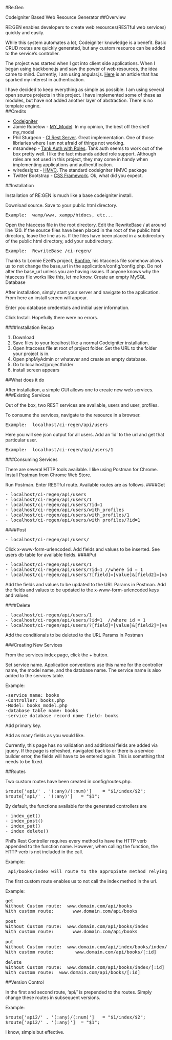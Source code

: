 #Re:Gen

Codeigniter Based Web Resource Generator
##Overview

RE:GEN enables developers to create web resources(RESTful web services) quickly and easily. 

While this system automates a lot, Codeigniter knowledge is a benefit.  Basic CRUD routes are quickly generated, but any custom resource can be added to the service’s controller.

The project was started when I got into client side applications.  When I began using backbone.js and saw the power of web resources, the idea came to mind.  Currently, I am using angular.js.  [Here](http://www.espeo.pl/2012/02/26/authentication-in-angularjs-application) is an article that has sparked my interest in authentication.

I have decided to keep everything as simple as possible.  I am using several open source projects in this project.  I have implemented some of these as modules, but have not added another layer of abstraction.  There is no template engine.  
##Credits

- [Codeigniter](http://ellislab.com/codeigniter)
- Jamie Rubelow - [MY_Model](https://github.com/jamierumbelow/codeigniter-base-model). In my opinion, the best off the shelf my_model
- Phil Sturgeon - [CI Rest Server](https://github.com/philsturgeon/codeigniter-restserver).  Great implementation.  One of those libriaries    where I am not afraid of things not working.
- mtsandeep - [Tank Auth with Roles](https://bitbucket.org/mtsandeep/tank-auth-with-roles/wiki/Home).  Tank auth seems to work out of the box pretty well.  I like the fact mtsands added role support.  Although roles are not used in this project, they may come in handy when implementing applications and authentification.  
- wiredesignz - [HMVC](https://bitbucket.org/wiredesignz/codeigniter-modular-extensions-hmvc).  The standard codeigniter HMVC package
- Twitter Bootstrap - [CSS Framework](http://twitter.github.com/bootstrap/).  Ok, what did you expect.


##Installation

Installation of RE:GEN is much like a base codeigniter install.

Download source.
Save to your public html directory. 
<pre>
Example:  wamp/www, xampp/htdocs, etc...
</pre>
Open the htaccess file in the root directory.  Edit the RewriteBase / at around line 120. If the source files have been placed in the root of the public html directory, leave the line as is.  If the files have been placed in a subdirectory of the public html directory, add your subdirectory.
<pre>
Example:  RewriteBase /ci-regen/
</pre>
Thanks to Lonnie Ezell’s project, [Bonfire](https://github.com/ci-bonfire/Bonfire), his htaccess file somehow allows us to not change the base_url in the application/config/config.php.  Do not alter the base_url unless you are having issues.  If anyone knows why the htaccess file works like this, let me know.
Create an empty MySQL Database

After installation, simply start your server and navigate to the application.  From here an install screen will appear.  

Enter you database credentials and initial user information.  

Click Install.  Hopefully there were no errors.  

####Installation Recap

1.  Download
2.  Save files to your localhost like a normal Codeigniter installation.
3.  Open htaccess file at root of project folder.  Set the URL to the folder your project is in.
4.  Open phpMyAdmin or whatever and create an empty database.
5.  Go to localhost/projectfolder
6.  install screen appears


##What does it do

After installation, a simple GUI allows one to create new web services.  
###Existing Services

Out of the box, two REST services are available, users and user_profiles.

To consume the services, navigate to the resource in a browser.  
<pre>
Example:  localhost/ci-regen/api/users
</pre>

Here you will see json output for all users.  Add an ‘id’ to the url and get that particular user.
<pre>
Example:  localhost/ci-regen/api/users/1
</pre>
###Consuming Services

There are several HTTP tools available.  I like using Postman for Chrome.  Install [Postman](https://chrome.google.com/webstore/detail/postman-rest-client/fdmmgilgnpjigdojojpjoooidkmcomcm?utm_source=chrome-ntp-icon) from Chrome Web Store.

Run Postman.  Enter RESTful route. Available routes are as follows.
####Get
<pre>
- localhost/ci-regen/api/users
- localhost/ci-regen/api/users/1
- localhost/ci-regen/api/users/?id=1
- localhost/ci-regen/api/users/with_profiles
- localhost/ci-regen/api/users/with_profiles/1
- localhost/ci-regen/api/users/with_profiles/?id=1
</pre>
####Post
<pre>
- localhost/ci-regen/api/users/
</pre>
Click x-www-form-urlencoded. 
Add fields and values to be inserted. See users db table for available fields.
####Put
<pre>
- localhost/ci-regen/api/users/1
- localhost/ci-regen/api/users/?id=1 //where id = 1
- localhost/ci-regen/api/users/?[field]=[value]&[field2]=[value2] where field = value and where field2 = value2
</pre>
Add the fields and values to be updated to the URL Params in Postman.
Add the fields and values to be updated to the x-www-form-urlencoded keys and values.

####Delete
<pre>
- localhost/ci-regen/api/users/1
- localhost/ci-regen/api/users/?id=1  //where id = 1
- localhost/ci-regen/api/users/?[field]=[value]&[field2]=[value2] //where field=value and where field2 = value2
</pre>
Add the conditionals to be deleted to the URL Params in Postman

###Creating New Services 

From the services index page, click the + button.

Set service name.  Application conventions use this name for the controller name, the model name, and the database name.  The service name is also added to the services table.  

Example:

<pre>
-service name: books
-Controller: books.php
-Model: books_model.php
-database table name: books
-service database record name field: books
</pre>

Add primary key.  

Add as many fields as you would like.	

Currently, this page has no validation and additional fields are added via jquery.  If the page is refreshed, navigated back to or there is a service builder error, the fields will have to be entered again.  This is something that needs to be fixed.



##Routes

Two custom routes have been created in config/routes.php.

<pre>
$route['api/' . '(:any)/(:num)']	= "$1/index/$2";
$route['api/' . '(:any)']	= "$1";
</pre>

By default, the functions available for the generated controllers are
<pre>
- index_get()
- index_post()
- index_put()
- index_delete()
</pre>
Phil’s Rest Controller requires every method to have the HTTP verb appended to the function name.  However, when calling the function, the HTTP verb is not included in the call.

Example:

<pre>
 api/books/index will route to the appropiate method relying on the HTTP headers.
</pre>
The first custom route enables us to not call the index method in the url.

Example:

<pre>
get
Without Custom route:  www.domain.com/api/books
With custom route:       www.domain.com/api/books

post
Without Custom route:  www.domain.com/api/books/index
With custom route:       www.domain.com/api/books

put
Without Custom route:  www.domain.com/api/index/books/index/[:id]
With custom route:        www.domain.com/api/books/[:id]

delete
Without Custom route:  www.domain.com/api/books/index/[:id]
With custom route:  www.domain.com/api/books/[:id]
</pre>
##Version Control

In the first and second route, ‘api/’ is prepended to the routes.  Simply change these routes in subsequent versions.  

Example:

<pre>
$route['api2/' . '(:any)/(:num)']	= "$1/index/$2";
$route['api2/' . '(:any)']	= "$1";
</pre>

I know, simple but effective.

